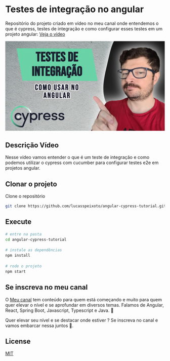 # Testes de integração no angular

Repositório do projeto criado em vídeo no meu canal onde entendemos o que é cypress, testes de integração e como configurar esses testes em um projeto angular: [Veja o vídeo](https://youtu.be/3UVKQZZ1XBc)

![Capa](public/thumb.png "Capa")

## Descrição Vídeo

Nesse vídeo vamos entender o que é um teste de integração e como podemos utilizar o cypress com cucumber para configurar testes e2e em projetos angular.

## Clonar o projeto

Clone o repositório

```bash
git clone https://github.com/lucasspeixoto/angular-cypress-tutorial.git
```

## Execute

```bash
# entre na pasta
cd angular-cypress-tutorial

# instale as dependências
npm install

# rode o projeto
npm start
```

## Se inscreva no meu canal

O [Meu canal](https://www.youtube.com/channel/UC6LY6Xw5ff_KaHwjHWRA9oA?sub_confirmation=1) tem conteúdo para quem está começando e muito para quem quer elevar o nível e se aprofundar em diversos temas. Falamos de Angular, React, Spring Boot, Javascript, Typescript e Java. 🎯

Quer elevar seu nível e se destacar onde estiver ? Se inscreva no canal e vamos embarcar nessa juntos 🚀.

## License

[MIT](https://choosealicense.com/licenses/mit/)
